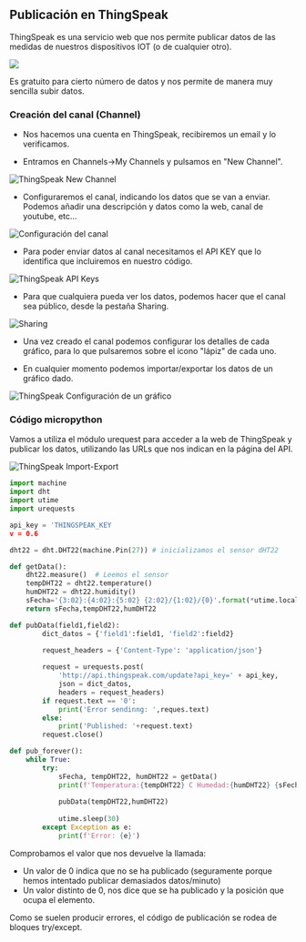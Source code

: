 ## Publicación en ThingSpeak

ThingSpeak es una servicio web que nos permite publicar datos de las medidas de nuestros dispositivos IOT (o de cualquier otro).

![](./images/ThingSpeak1.png)

Es gratuito para cierto número de datos y nos permite de manera muy sencilla subir datos.

### Creación del canal (Channel)

* Nos hacemos una cuenta en ThingSpeak, recibiremos un email y lo verificamos.

* Entramos en Channels->My Channels y pulsamos en "New Channel".

![ThingSpeak New Channel](./images/ThingSpeakNewChannel.png)

* Configuraremos el canal, indicando los datos que se van a enviar. Podemos añadir una descripción y datos como la web, canal de youtube, etc...

![Configuración del canal](./images/ThingSpeakConfiguracionCanal.png)

* Para poder enviar datos al canal necesitamos el API KEY que lo identifica que incluiremos en nuestro código.

![ThingSpeak API Keys](./images/ThingSpeakAPIKeys.png)

* Para que cualquiera pueda ver los datos, podemos hacer que el canal sea público, desde la pestaña Sharing.

![Sharing](./images/ThingSpeakCanalPublico.png)

* Una vez creado el canal podemos configurar los detalles de cada gráfico, para lo que pulsaremos sobre el icono "lápiz" de cada uno.

* En cualquier momento podemos importar/exportar los datos de un gráfico dado.



![ThingSpeak Configuración de un gráfico](./images/ThingSpeakConfiguracionGrafico.png)

### Código micropython 

Vamos a utiliza el módulo urequest para acceder a la web de ThingSpeak y publicar los datos, utilizando las URLs que nos indican en la página del API.

![ThingSpeak Import-Export](./images/ThingSpeakImport-Export.png)

```python
import machine
import dht
import utime
import urequests

api_key = 'THINGSPEAK_KEY
v = 0.6

dht22 = dht.DHT22(machine.Pin(27)) # inicializamos el sensor dHT22

def getData():
    dht22.measure()  # Leemos el sensor
    tempDHT22 = dht22.temperature()
    humDHT22 = dht22.humidity()
    sFecha='{3:02}:{4:02}:{5:02} {2:02}/{1:02}/{0}'.format(*utime.localtime())
    return sFecha,tempDHT22,humDHT22

def pubData(field1,field2):
        dict_datos = {'field1':field1, 'field2':field2}
        
        request_headers = {'Content-Type': 'application/json'}

        request = urequests.post(
            'http://api.thingspeak.com/update?api_key=' + api_key,
            json = dict_datos,
            headers = request_headers)
        if request.text == '0':
            print('Error sendinng: ',reques.text)
        else:
            print('Published: '+request.text)
        request.close()

def pub_forever():
    while True:
        try:
            sFecha, tempDHT22, humDHT22 = getData() 
            print(f'Temperatura:{tempDHT22} C Humedad:{humDHT22} {sFecha}')
            
            pubData(tempDHT22,humDHT22)
            
            utime.sleep(30)
        except Exception as e:
            print(f'Error: {e}')

```

Comprobamos el valor que nos devuelve la llamada:

* Un valor de 0 indica que no se ha publicado (seguramente porque hemos intentado publicar demasiados datos/minuto)
* Un valor distinto de 0, nos dice que se ha publicado y la posición que ocupa el elemento.

Como se suelen producir errores, el código de publicación se rodea de bloques try/except.

